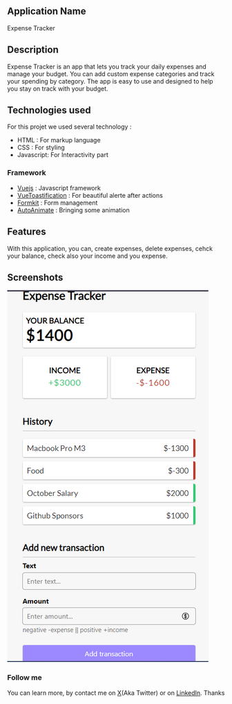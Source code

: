 ## Application Name
Expense Tracker

## Description
Expense Tracker is an app that lets you track your daily expenses and manage your budget. You can add custom expense categories and track your spending by category. The app is easy to use and designed to help you stay on track with your budget.

## Technologies used
For this projet we used several technology : 
 - HTML : For markup language
 - CSS : For styling
 - Javascript:  For Interactivity part
  
  ### Framework
- [Vuejs](https://vuejs.org) : Javascript framework
- [VueToastification](https://vue-toastification.maronato.dev/) : For beautiful alerte after actions
- [Formkit](https://formkit.com/) : Form management
- [AutoAnimate](https://auto-animate.formkit.com/) : Bringing some animation 
## Features
With this application, you can, create expenses, delete expenses, cehck your balance, check also your income and you expense.

## Screenshots
![alt Preview Expense Tracker App](./public/images/app-preview.png)

### Follow me
You can learn more, by contact me on [X](https://twitter.com/MbounaU)(Aka Twitter) or on [LinkedIn](https://www.linkedin.com/in/ulrich-mbouna/). Thanks
